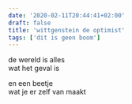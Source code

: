 ```yaml
---
date: '2020-02-11T20:44:41+02:00'
draft: false
title: 'wittgenstein de optimist'
tags: ['dit is geen boom']
---
```


de wereld is alles <br>
wat het geval is 

en een beetje <br>
wat je er zelf van maakt
